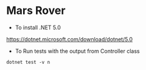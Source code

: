 # Mars Rover

* To install .NET 5.0

https://dotnet.microsoft.com/download/dotnet/5.0

* To Run tests with the output from Controller class

`dotnet test -v n`